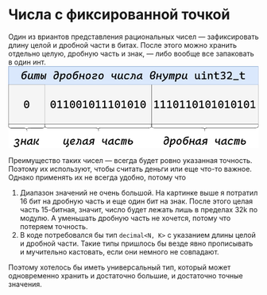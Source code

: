 # Числа с фиксированной точкой

Один из вриантов представления рациональных чисел &mdash; зафиксировать длину
целой и дробной части в битах. После этого можно хранить отдельно целую, дробную
часть и знак, &mdash; либо вообще все запаковать в один инт.
![Фиксированная точка](fixed_point.png)

Преимущество таких чисел &mdash; всегда будет ровно указанная точность. Поэтому
их используют, чтобы считать деньги или еще что-то важное. Однако применять их
не всегда удобно, потому что
1. Диапазон значений не очень большой. На картинке выше я потратил 16 бит на
   дробную часть и еще один бит на знак. После этого целая часть 15-битная,
   значит, число будет лежать лишь в пределах 32k по модулю. А уменьшать
   дробную часть не хочется, потому что потеряем точность.
1. В коде потребовался бы тип `decimal<N, K>` с указанием длины целой и
   дробной части. Такие типы пришлось бы везде явно прописывать и мучительно
   кастовать, если они немного не совпадают.

Поэтому хотелось бы иметь универсальный тип, который может одновременно хранить
и достаточно большие, и достаточно точные значения.
